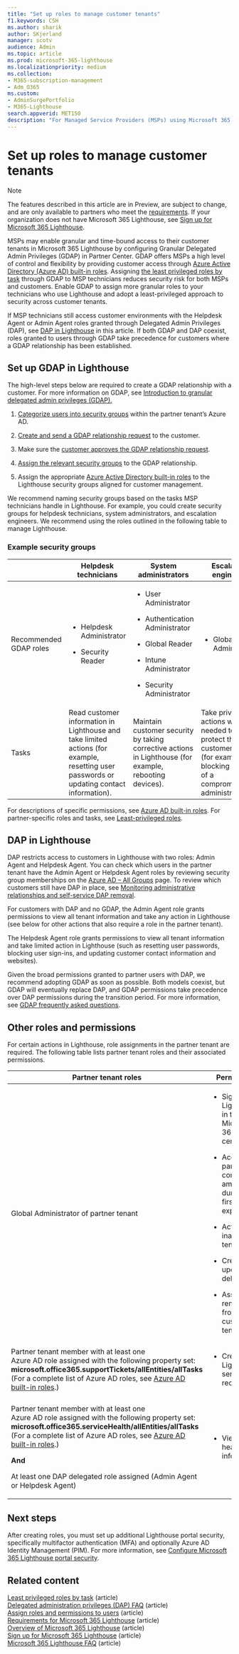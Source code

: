 ```yaml
---
title: "Set up roles to manage customer tenants"
f1.keywords: CSH
ms.author: sharik
author: SKjerland
manager: scotv
audience: Admin
ms.topic: article
ms.prod: microsoft-365-lighthouse
ms.localizationpriority: medium
ms.collection:
- M365-subscription-management
- Adm_O365
ms.custom:
- AdminSurgePortfolio
- M365-Lighthouse                         
search.appverid: MET150
description: "For Managed Service Providers (MSPs) using Microsoft 365 Lighthouse, learn how to set up roles to manage customer tenants."
---
```


# Set up roles to manage customer tenants

> [!NOTE]
> The features described in this article are in Preview, are subject to change, and are only available to partners who meet the [requirements](m365-lighthouse-requirements.md). If your organization does not have Microsoft 365 Lighthouse, see [Sign up for Microsoft 365 Lighthouse](m365-lighthouse-sign-up.md).

MSPs may enable granular and time-bound access to their customer tenants in Microsoft 365 Lighthouse by configuring Granular Delegated Admin Privileges (GDAP) in Partner Center. GDAP offers MSPs a high level of control and flexibility by providing customer access through [Azure Active Directory (Azure AD) built-in roles](/azure/active-directory/roles/permissions-reference). Assigning [the least privileged roles by task](/azure/active-directory/roles/delegate-by-task) through GDAP to MSP technicians reduces security risk for both MSPs and customers. Enable GDAP to assign more granular roles to your technicians who use Lighthouse and adopt a least-privileged approach to security across customer tenants.

If MSP technicians still access customer environments with the Helpdesk Agent or Admin Agent roles granted through Delegated Admin Privileges (DAP), see [DAP in Lighthouse](#dap-in-lighthouse) in this article. If both GDAP and DAP coexist, roles granted to users through GDAP take precedence for customers where a GDAP relationship has been established.

## Set up GDAP in Lighthouse

The high-level steps below are required to create a GDAP relationship with a customer. For more information on GDAP, see [Introduction to granular delegated admin privileges (GDAP).](/partner-center/gdap-introduction)

1. [Categorize users into security groups](/azure/active-directory/fundamentals/active-directory-groups-create-azure-portal#create-a-basic-group-and-add-members) within the partner tenant’s Azure AD.

2. [Create and send a GDAP relationship request](/partner-center/gdap-obtain-admin-permissions-to-manage-customer) to the customer.

3. Make sure the [customer approves the GDAP relationship request](/partner-center/gdap-customer-approval).

4. [Assign the relevant security groups](/partner-center/gdap-assign-azure-ad-roles#grant-permissions-to-security-groups) to the GDAP relationship.

5. Assign the appropriate [Azure Active Directory built-in roles](/azure/active-directory/roles/permissions-reference) to the Lighthouse security groups aligned for customer management.

We recommend naming security groups based on the tasks MSP technicians handle in Lighthouse. For example, you could create security groups for helpdesk technicians, system administrators, and escalation engineers. We recommend using the roles outlined in the following table to manage Lighthouse.

### Example security groups

<table>
<thead>
<tr class="header">
<th></th>
<th>Helpdesk technicians</th>
<th>System administrators</th>
<th>Escalation engineers</th>
</tr>
</thead>
<tbody>
<tr class="odd">
<td>Recommended GDAP roles</td>
<td><ul>
<li><p>Helpdesk Administrator</p></li>
<li><p>Security Reader</p></li>
</ul></td>
<td><ul>
<li><p>User Administrator</p></li>
<li><p>Authentication Administrator</p></li>
<li><p>Global Reader</p></li>
<li><p>Intune Administrator</p></li>
<li><p>Security Administrator</p></li>
</ul></td>
<td><ul>
<li><p>Global Administrator</p></li>
</ul></td>
</tr>
<tr class="even">
<td>Tasks</td>
<td>Read customer information in Lighthouse and take limited actions (for example, resetting user passwords or updating contact information).</td>
<td>Maintain customer security by taking corrective actions in Lighthouse (for example, rebooting devices).</td>
<td>Take privileged actions when needed to protect the customer tenant (for example, blocking sign-in of a compromised administrator).</td>
</tr>
</tbody>
</table>

For descriptions of specific permissions, see [Azure AD built-in roles](/azure/active-directory/roles/permissions-reference). For partner-specific roles and tasks, see [<u>Least-privileged roles</u>](/partner-center/gdap-least-privileged-roles-by-task).

## DAP in Lighthouse

DAP restricts access to customers in Lighthouse with two roles: Admin Agent and Helpdesk Agent. You can check which users in the partner tenant have the Admin Agent or Helpdesk Agent roles by reviewing security group memberships on the [Azure AD – All Groups](https://portal.azure.com/#blade/Microsoft_AAD_IAM/GroupsManagementMenuBlade/AllGroups) page. To review which customers still have DAP in place, see [Monitoring administrative relationships and self-service DAP removal](/partner-center/dap-monitor-self-serve-removal).

For customers with DAP and no GDAP, the Admin Agent role grants permissions to view all tenant information and take any action in Lighthouse (see below for other actions that also require a role in the partner tenant). 

The Helpdesk Agent role grants permissions to view all tenant information and take limited action in Lighthouse (such as resetting user passwords, blocking user sign-ins, and updating customer contact information and websites).

Given the broad permissions granted to partner users with DAP, we recommend adopting GDAP as soon as possible. Both models coexist, but GDAP will eventually replace DAP, and GDAP permissions take precedence over DAP permissions during the transition period. For more information, see [GDAP frequently asked questions](/partner-center/gdap-faq).

## Other roles and permissions

For certain actions in Lighthouse, role assignments in the partner tenant are required. The following table lists partner tenant roles and their associated permissions.

<table>
<thead>
<tr class="header">
<th><strong>Partner tenant roles</strong></th>
<th><strong>Permissions</strong></th>
</tr>
</thead>
<tbody>
<tr class="odd">
<td>Global Administrator of partner tenant</td>
<td><ul>
<li><p>Sign up for Lighthouse in the Microsoft 365 admin center.</p></li>
<li><p>Accept partner contract amendments during the first-run experience.</p></li>
<li><p>Activate and inactivate a tenant.</p></li>
<li><p>Create, update, and delete tags.</p></li>
<li><p>Assign and remove tags from a customer tenant.</p></li>
</ul></td>
</tr>
<tr class="even">
<td>Partner tenant member with at least one<br />
Azure AD role assigned with the following property set:<br />
<strong>microsoft.office365.supportTickets/allEntities/allTasks</strong><br />
(For a complete list of Azure AD roles, see <a href="/azure/active-directory/roles/permissions-reference">Azure AD built-in roles</a>.)</td>
<td><ul>
<li><p>Create Lighthouse service requests.</p></li>
</ul></td>
</tr>
<tr class="odd">
<td><p>Partner tenant member with at least one<br />
Azure AD role assigned with the following property set:<br />
<strong>microsoft.office365.serviceHealth/allEntities/allTasks</strong><br />
(For a complete list of Azure AD roles, see <a href="/azure/active-directory/roles/permissions-reference">Azure AD built-in roles</a>.)</p>
<p><strong>And</strong></p>
<p>At least one DAP delegated role assigned (Admin Agent or Helpdesk Agent)</p></td>
<td><ul>
<li><p>View service health information.</p></li>
</ul></td>
</tr>
</tbody>
</table>

## Next steps

After creating roles, you must set up additional Lighthouse portal security, specifically multifactor authentication (MFA) and optionally Azure AD Identity Management (PIM). For more information, see [Configure Microsoft 365 Lighthouse portal security](m365-lighthouse-configure-portal-security.md).

## Related content

[Least privileged roles by task](/partner-center/gdap-least-privileged-roles-by-task?branch=pr-en-us-2577) (article)  
[Delegated administration privileges (DAP) FAQ](/partner-center/dap-faq) (article)  
[Assign roles and permissions to users](/partner-center/permissions-overview) (article)  
[Requirements for Microsoft 365 Lighthouse](m365-lighthouse-requirements.md) (article)  
[Overview of Microsoft 365 Lighthouse](m365-lighthouse-overview.md) (article)  
[Sign up for Microsoft 365 Lighthouse](m365-lighthouse-sign-up.md) (article)  
[Microsoft 365 Lighthouse FAQ](m365-lighthouse-faq.yml) (article)
